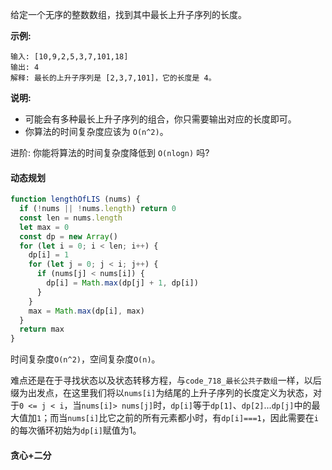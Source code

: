 给定一个无序的整数数组，找到其中最长上升子序列的长度。

**示例:**
```
输入: [10,9,2,5,3,7,101,18]
输出: 4 
解释: 最长的上升子序列是 [2,3,7,101]，它的长度是 4。
```

**说明:**
- 可能会有多种最长上升子序列的组合，你只需要输出对应的长度即可。
- 你算法的时间复杂度应该为 `O(n^2)`。

进阶: 你能将算法的时间复杂度降低到 `O(nlogn)` 吗?

#### 动态规划
```js
function lengthOfLIS (nums) {
  if (!nums || !nums.length) return 0
  const len = nums.length
  let max = 0
  const dp = new Array()
  for (let i = 0; i < len; i++) {
    dp[i] = 1
    for (let j = 0; j < i; j++) {
      if (nums[j] < nums[i]) {
        dp[i] = Math.max(dp[j] + 1, dp[i])
      }
    }
    max = Math.max(dp[i], max)
  }
  return max
}
```

时间复杂度`O(n^2)`，空间复杂度`O(n)`。

难点还是在于寻找状态以及状态转移方程，与`code_718_最长公共子数组`一样，以后缀为出发点，在这里我们将以`nums[i]`为结尾的上升子序列的长度定义为状态，对于`0 <= j < i`，当`nums[i]> nums[j]`时，`dp[i]`等于`dp[1]`、`dp[2]`...`dp[j]`中的最大值加`1`；而当`nums[i]`比它之前的所有元素都小时，有`dp[i]===1`，因此需要在`i`的每次循环初始为`dp[i]`赋值为1。

#### 贪心+二分

